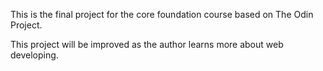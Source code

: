 This is the final project for the core foundation course based on The Odin Project.

This project will be improved as the author learns more about web developing. 